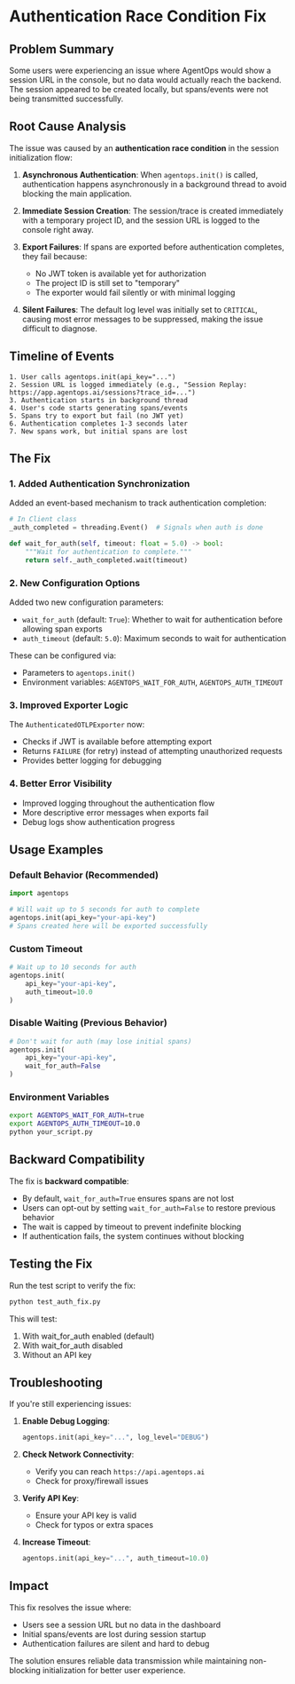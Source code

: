 # Authentication Race Condition Fix

## Problem Summary

Some users were experiencing an issue where AgentOps would show a session URL in the console, but no data would actually reach the backend. The session appeared to be created locally, but spans/events were not being transmitted successfully.

## Root Cause Analysis

The issue was caused by an **authentication race condition** in the session initialization flow:

1. **Asynchronous Authentication**: When `agentops.init()` is called, authentication happens asynchronously in a background thread to avoid blocking the main application.

2. **Immediate Session Creation**: The session/trace is created immediately with a temporary project ID, and the session URL is logged to the console right away.

3. **Export Failures**: If spans are exported before authentication completes, they fail because:
   - No JWT token is available yet for authorization
   - The project ID is still set to "temporary"
   - The exporter would fail silently or with minimal logging

4. **Silent Failures**: The default log level was initially set to `CRITICAL`, causing most error messages to be suppressed, making the issue difficult to diagnose.

## Timeline of Events

```
1. User calls agentops.init(api_key="...")
2. Session URL is logged immediately (e.g., "Session Replay: https://app.agentops.ai/sessions?trace_id=...")
3. Authentication starts in background thread
4. User's code starts generating spans/events
5. Spans try to export but fail (no JWT yet)
6. Authentication completes 1-3 seconds later
7. New spans work, but initial spans are lost
```

## The Fix

### 1. Added Authentication Synchronization

Added an event-based mechanism to track authentication completion:

```python
# In Client class
_auth_completed = threading.Event()  # Signals when auth is done

def wait_for_auth(self, timeout: float = 5.0) -> bool:
    """Wait for authentication to complete."""
    return self._auth_completed.wait(timeout)
```

### 2. New Configuration Options

Added two new configuration parameters:

- `wait_for_auth` (default: `True`): Whether to wait for authentication before allowing span exports
- `auth_timeout` (default: `5.0`): Maximum seconds to wait for authentication

These can be configured via:
- Parameters to `agentops.init()`
- Environment variables: `AGENTOPS_WAIT_FOR_AUTH`, `AGENTOPS_AUTH_TIMEOUT`

### 3. Improved Exporter Logic

The `AuthenticatedOTLPExporter` now:
- Checks if JWT is available before attempting export
- Returns `FAILURE` (for retry) instead of attempting unauthorized requests
- Provides better logging for debugging

### 4. Better Error Visibility

- Improved logging throughout the authentication flow
- More descriptive error messages when exports fail
- Debug logs show authentication progress

## Usage Examples

### Default Behavior (Recommended)

```python
import agentops

# Will wait up to 5 seconds for auth to complete
agentops.init(api_key="your-api-key")
# Spans created here will be exported successfully
```

### Custom Timeout

```python
# Wait up to 10 seconds for auth
agentops.init(
    api_key="your-api-key",
    auth_timeout=10.0
)
```

### Disable Waiting (Previous Behavior)

```python
# Don't wait for auth (may lose initial spans)
agentops.init(
    api_key="your-api-key",
    wait_for_auth=False
)
```

### Environment Variables

```bash
export AGENTOPS_WAIT_FOR_AUTH=true
export AGENTOPS_AUTH_TIMEOUT=10.0
python your_script.py
```

## Backward Compatibility

The fix is **backward compatible**:
- By default, `wait_for_auth=True` ensures spans are not lost
- Users can opt-out by setting `wait_for_auth=False` to restore previous behavior
- The wait is capped by timeout to prevent indefinite blocking
- If authentication fails, the system continues without blocking

## Testing the Fix

Run the test script to verify the fix:

```bash
python test_auth_fix.py
```

This will test:
1. With wait_for_auth enabled (default)
2. With wait_for_auth disabled
3. Without an API key

## Troubleshooting

If you're still experiencing issues:

1. **Enable Debug Logging**:
   ```python
   agentops.init(api_key="...", log_level="DEBUG")
   ```

2. **Check Network Connectivity**:
   - Verify you can reach `https://api.agentops.ai`
   - Check for proxy/firewall issues

3. **Verify API Key**:
   - Ensure your API key is valid
   - Check for typos or extra spaces

4. **Increase Timeout**:
   ```python
   agentops.init(api_key="...", auth_timeout=10.0)
   ```

## Impact

This fix resolves the issue where:
- Users see a session URL but no data in the dashboard
- Initial spans/events are lost during session startup
- Authentication failures are silent and hard to debug

The solution ensures reliable data transmission while maintaining non-blocking initialization for better user experience.